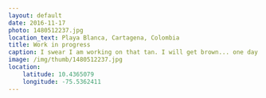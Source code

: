 ```yaml
---
layout: default
date: 2016-11-17
photo: 1480512237.jpg
location_text: Playa Blanca, Cartagena, Colombia
title: Work in progress
caption: I swear I am working on that tan. I will get brown... one day.
image: /img/thumb/1480512237.jpg
location:
    latitude: 10.4365079
    longitude: -75.5362411
---
```

